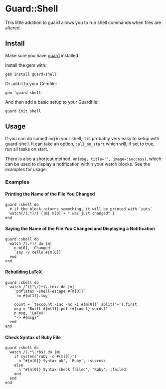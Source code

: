 # Guard::Shell

This little addition to guard allows you to run shell commands when files are
altered.


## Install

Make sure you have [guard](http://github.com/guard/guard) installed.

Install the gem with:

    gem install guard-shell

Or add it to your Gemfile:

    gem 'guard-shell'

And then add a basic setup to your Guardfile:

    guard init shell


## Usage

If you can do something in your shell, it is probably very easy to setup with
guard-shell. It can take an option, `:all_on_start` which will, if set to true,
run all tasks on start.

There is also a shortcut method, `#n(msg, title='', image=:success)`, which can 
be used to display a notification within your watch blocks. See the examples for 
usage.

### Examples

#### Printing the Name of the File You Changed

    guard :shell do
      # if the block returns something, it will be printed with `puts`
      watch(/(.*)/) {|m| m[0] + " was just changed" }
    end

#### Saying the Name of the File You Changed and Displaying a Notification

    guard :shell do
      watch /(.*)/ do |m|
        n m[0], 'Changed'
        `say -v cello #{m[0]}`
      end
    end

#### Rebuilding LaTeX

    guard :shell do
      watch /^([^\/]*)\.tex/ do |m|
        `pdflatex -shell-escape #{m[0]}`
        `rm #{m[1]}.log`

        count = `texcount -inc -nc -1 #{m[0]}`.split('+').first
        msg = "Built #{m[1]}.pdf (#{count} words)"
        n msg, 'LaTeX'
        "-> #{msg}"
      end
    end

#### Check Syntax of Ruby File

    guard :shell do
      watch /(.*\.rb$) do |m|
        if system('ruby -c #{m[0]}')
          n "#{m[0]} Syntax ok", 'Ruby', :success
        else
          n "#{m[0]} Syntax check failed", 'Ruby', :failed
        end
      end
    end
